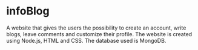 # infoBlog
A website that gives the users the possibility to create an account, write blogs, leave comments and customize their profile.
The website is created using Node.js, HTML and CSS. The database used is MongoDB.
